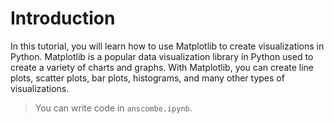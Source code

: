 # Introduction

In this tutorial, you will learn how to use Matplotlib to create visualizations in Python. Matplotlib is a popular data visualization library in Python used to create a variety of charts and graphs. With Matplotlib, you can create line plots, scatter plots, bar plots, histograms, and many other types of visualizations.

> You can write code in `anscombe.ipynb`.
